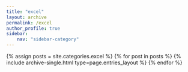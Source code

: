 ```yaml
---
title: "excel"
layout: archive
permalink: /excel
author_profile: true
sidebar:
    nav: "sidebar-category"
---
```


{% assign posts = site.categories.excel %}
{% for post in posts %} {% include archive-single.html type=page.entries_layout %} {% endfor %}
